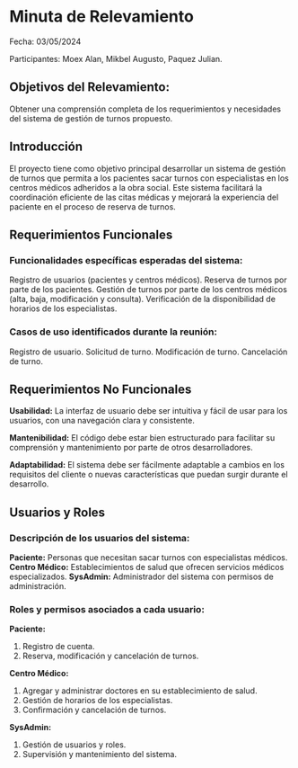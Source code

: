 # Minuta de Relevamiento

Fecha: 03/05/2024

Participantes: Moex Alan, Mikbel Augusto, Paquez Julian.

## Objetivos del Relevamiento:
Obtener una comprensión completa de los requerimientos y necesidades del sistema de gestión de turnos propuesto.

## Introducción
El proyecto tiene como objetivo principal desarrollar un sistema de gestión de turnos que permita a los pacientes sacar turnos con especialistas en los centros médicos adheridos a la obra social. Este sistema facilitará la coordinación eficiente de las citas médicas y mejorará la experiencia del paciente en el proceso de reserva de turnos.

## Requerimientos Funcionales

### Funcionalidades específicas esperadas del sistema:
Registro de usuarios (pacientes y centros médicos).
Reserva de turnos por parte de los pacientes.
Gestión de turnos por parte de los centros médicos (alta, baja, modificación y consulta).
Verificación de la disponibilidad de horarios de los especialistas.

### Casos de uso identificados durante la reunión:
Registro de usuario.
Solicitud de turno.
Modificación de turno.
Cancelación de turno.

## Requerimientos No Funcionales
**Usabilidad:**
La interfaz de usuario debe ser intuitiva y fácil de usar para los usuarios, con una navegación clara y consistente.

**Mantenibilidad:**
El código debe estar bien estructurado para facilitar su comprensión y mantenimiento por parte de otros desarrolladores.

**Adaptabilidad:**
El sistema debe ser fácilmente adaptable a cambios en los requisitos del cliente o nuevas características que puedan surgir durante el desarrollo.



## Usuarios y Roles

### Descripción de los usuarios del sistema:
**Paciente:** Personas que necesitan sacar turnos con especialistas médicos.
**Centro Médico:** Establecimientos de salud que ofrecen servicios médicos especializados.
**SysAdmin:** Administrador del sistema con permisos de administración.

### Roles y permisos asociados a cada usuario:

**Paciente:**
 1. Registro de cuenta.
 2. Reserva, modificación y cancelación de turnos.

**Centro Médico:**
 1. Agregar y administrar doctores en su establecimiento de salud.
 2. Gestión de horarios de los especialistas.
 3. Confirmación y cancelación de turnos.

**SysAdmin:**
 1. Gestión de usuarios y roles.
 2. Supervisión y mantenimiento del sistema.

